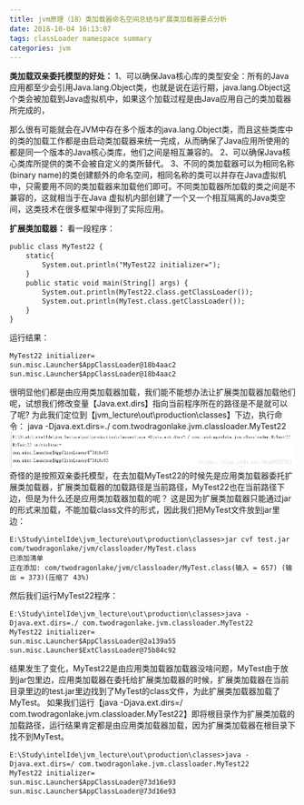 ```yaml
---
title: jvm原理（18）类加载器命名空间总结与扩展类加载器要点分析
date: 2018-10-04 16:13:07
tags: classLoader namespace summary
categories: jvm
---
```


**类加载双亲委托模型的好处：**
1、可以确保Java核心库的类型安全：所有的Java应用都至少会引用Java.lang.Object类，也就是说在运行期，java.lang.Object这个类会被加载到Java虚拟机中，如果这个加载过程是由Java应用自己的类加载器所完成的，
<!-- more -->
那么很有可能就会在JVM中存在多个版本的java.lang.Object类，而且这些类库中的类的加载工作都是由启动类加载器来统一完成，从而确保了Java应用所使用的都是同一个版本的Java核心类库，他们之间是相互兼容的。
2、可以确保Java核心类库所提供的类不会被自定义的类所替代。
3、不同的类加载器可以为相同名称(binary name)的类创建额外的命名空间，相同名称的类可以并存在Java虚拟机中，只需要用不同的类加载器来加载他们即可。不同类加载器所加载的类之间是不兼容的，这就相当于在Java
虚拟机内部创建了一个又一个相互隔离的Java类空间，这类技术在很多框架中得到了实际应用。

**扩展类加载器：**
看一段程序：

```
public class MyTest22 {
    static{
        System.out.println("MyTest22 initializer=");
    }
    public static void main(String[] args) {
        System.out.println(MyTest22.class.getClassLoader());
        System.out.println(MyTest.class.getClassLoader());
    }
}

```
运行结果：

```
MyTest22 initializer=
sun.misc.Launcher$AppClassLoader@18b4aac2
sun.misc.Launcher$AppClassLoader@18b4aac2
```
很明显他们都是由应用类加载器加载，我们能不能想办法让扩展类加载器加载他们呢，试想我们修改变量【Java.ext.dirs】指向当前程序所在的路径是不是就可以了呢?
为此我们定位到【jvm_lecture\out\production\classes】下边，执行命令：
java -Djava.ext.dirs=./ com.twodragonlake.jvm.classloader.MyTest22
![这里写图片描述](2018/10/04/jvm原理（18）类加载器命名空间总结与扩展类加载器要点分析/20180406163908960.png)
奇怪的是按照双亲委托模型，在去加载MyTest22的时候先是应用类加载器委托扩展类加载器，扩展类加载器的加载路径是当前路径，MyTest22也在当前路径下边，但是为什么还是应用类加载器加载的呢？
这是因为扩展类加载器只能通过jar的形式来加载，不能加载class文件的形式，因此我们把MyTest文件放到jar里边：

```
E:\Study\intelIde\jvm_lecture\out\production\classes>jar cvf test.jar com/twodragonlake/jvm/classloader/MyTest.class
已添加清单
正在添加: com/twodragonlake/jvm/classloader/MyTest.class(输入 = 657) (输出 = 373)(压缩了 43%)
```
然后我们运行MyTest22程序：
```
E:\Study\intelIde\jvm_lecture\out\production\classes>java -Djava.ext.dirs=./ com.twodragonlake.jvm.classloader.MyTest22
MyTest22 initializer=
sun.misc.Launcher$AppClassLoader@2a139a55
sun.misc.Launcher$ExtClassLoader@75b84c92
```
结果发生了变化，MyTest22是由应用类加载器加载器没啥问题，MyTest由于放到jar包里边，应用类加载器在委托给扩展类加载器的时候，扩展类加载器在当前目录里边的test.jar里边找到了MyTest的class文件，为此扩展类加载器加载了MyTest。
如果我们运行【java -Djava.ext.dirs=/ com.twodragonlake.jvm.classloader.MyTest22】即将根目录作为扩展类加载的加载路径，运行结果肯定都是由应用类加载器加载，因为扩展类加载器在根目录下找不到MyTest。

```
E:\Study\intelIde\jvm_lecture\out\production\classes>java -Djava.ext.dirs=/ com.twodragonlake.jvm.classloader.MyTest22
MyTest22 initializer=
sun.misc.Launcher$AppClassLoader@73d16e93
sun.misc.Launcher$AppClassLoader@73d16e93
```
